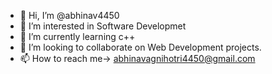 - 👋 Hi, I’m @abhinav4450
- 👀 I’m interested in Software Developmet
- 🌱 I’m currently learning c++
- 💞️ I’m looking to collaborate on Web Development projects.
- 📫 How to reach me-> abhinavagnihotri4450@gmail.com

<!---
abhinav4450/abhinav4450 is a ✨ special ✨ repository because its `README.md` (this file) appears on your GitHub profile.
You can click the Preview link to take a look at your changes.
--->
